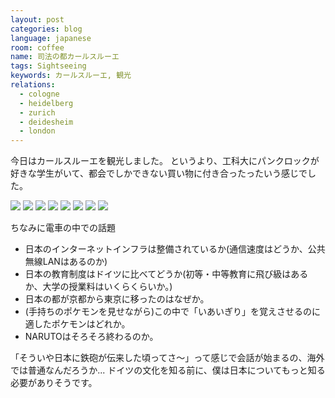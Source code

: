 ```yaml
---
layout: post
categories: blog
language: japanese
room: coffee
name: 司法の都カールスルーエ
tags: Sightseeing
keywords: カールスルーエ, 観光
relations:
  - cologne
  - heidelberg
  - zurich
  - deidesheim
  - london
---
```


今日はカールスルーエを観光しました。
というより、工科大にパンクロックが好きな学生がいて、都会でしかできない買い物に付き合ったったいう感じでした。

<img src="https://dl.dropboxusercontent.com/u/12208857/img/IMG_1272.JPG" class="image-on-frame image-fade">

<img src="https://dl.dropboxusercontent.com/u/12208857/img/IMG_1274.JPG" class="image-on-frame image-fade">

<img src="https://dl.dropboxusercontent.com/u/12208857/img/IMG_1233.JPG" class="image-on-frame image-fade">

<img src="https://dl.dropboxusercontent.com/u/12208857/img/IMG_1275.JPG" class="image-on-frame image-fade">

<img src="https://dl.dropboxusercontent.com/u/12208857/img/IMG_1276.JPG" class="image-on-frame image-fade">

<img src="https://dl.dropboxusercontent.com/u/12208857/img/IMG_1277.JPG" class="image-on-frame image-fade">

<img src="https://dl.dropboxusercontent.com/u/12208857/img/IMG_1258.JPG" class="image-on-frame-medium image-fade">

<img src="https://dl.dropboxusercontent.com/u/12208857/img/IMG_1224.JPG" class="image-on-frame-medium image-fade">

ちなみに電車の中での話題

* 日本のインターネットインフラは整備されているか(通信速度はどうか、公共無線LANはあるのか)
* 日本の教育制度はドイツに比べてどうか(初等・中等教育に飛び級はあるか、大学の授業料はいくらくらいか。)
* 日本の都が京都から東京に移ったのはなぜか。
* (手持ちのポケモンを見せながら)この中で「いあいぎり」を覚えさせるのに適したポケモンはどれか。
* NARUTOはそろそろ終わるのか。

「そういや日本に鉄砲が伝来した頃ってさ〜」って感じで会話が始まるの、海外では普通なんだろうか...
ドイツの文化を知る前に、僕は日本についてもっと知る必要がありそうです。
